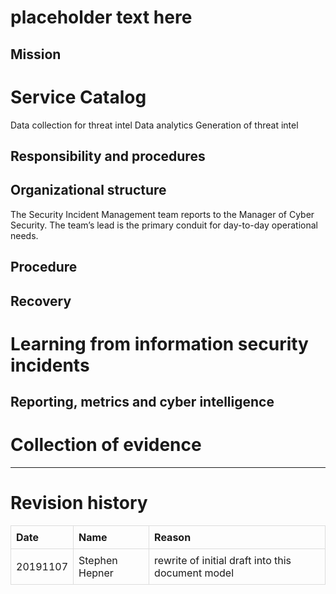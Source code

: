 placeholder text here
=====================

Mission
-------

Service Catalog
===============

Data collection for threat intel Data analytics Generation of threat
intel

Responsibility and procedures
-----------------------------

Organizational structure
------------------------

The Security Incident Management team reports to the Manager of Cyber
Security. The team’s lead is the primary conduit for day-to-day
operational needs.

Procedure
---------

Recovery
--------

Learning from information security incidents
============================================

Reporting, metrics and cyber intelligence
-----------------------------------------

Collection of evidence
======================

------------------------------------------------------------------------

Revision history
================

<style>
table { border-collapse: collapse; width: 100%; }
td, th { border: 1px solid #dddddd; text-align: left; padding: 8px; }
</style>
<table>
<tr>
<th>
Date
</th>
<th>
Name
</th>
<th>
Reason
</th>
</tr>
<tr>
<td>
20191107
</td>
<td>
Stephen Hepner
</td>
<td>
rewrite of initial draft into this document model
</td>
</tr>
</table>
